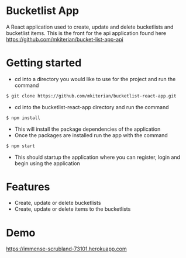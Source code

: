 # Bucketlist App
A React application used to create, update and delete bucketlists and bucketlist items.
This is the front for the api application found here      https://github.com/mkiterian/bucket-list-app-api
# Getting started 
- cd into a directory you would like to use for the project and run the command
```sh
$ git clone https://github.com/mkiterian/bucketlist-react-app.git
```
- cd into the bucketlist-react-app directory and run the command
```sh
$ npm install
```
- This will install the package dependencies of the application
- Once the packages are installed run the app with the command
```sh
$ npm start
```
- This should startup the application where you can register, login and begin using the application

# Features
- Create, update or delete bucketlists
- Create, update or delete items to the bucketlists 

# Demo

https://immense-scrubland-73101.herokuapp.com
